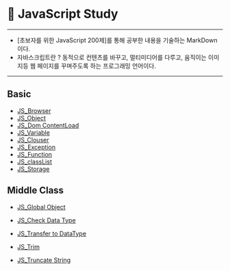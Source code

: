 # 🏁 JavaScript Study 

---
- [초보자를 위한 JavaScript 200제]를 통해 공부한 내용을 기술하는 MarkDown이다.
- 자바스크립트란 ? 동적으로  컨텐츠를 바꾸고, 멀티미디어를 다루고, 움직이는 이미지등 웹 페이지를 꾸며주도록 하는 프로그래밍 언어이다.
---

## Basic
- [JS_Browser](https://github.com/leehosu/WebStudy/blob/master/JavaScript/basic/JS_Browser.md)
- [JS_Object](https://github.com/leehosu/WebStudy/blob/master/JavaScript/basic/JS_Object.md)
- [JS_Dom ContentLoad](https://github.com/leehosu/WebStudy/blob/master/JavaScript/basic/JS_DomContentLoad.md)
- [JS_Variable](https://github.com/leehosu/WebStudy/blob/master/JavaScript/basic/JS_Variable.md)
- [JS_Clouser](https://github.com/leehosu/WebStudy/blob/master/JavaScript/basic/JS_Clouser.md)
- [JS_Exception](https://github.com/leehosu/WebStudy/blob/master/JavaScript/basic/JS_Exception.md)
- [JS_Function](https://github.com/leehosu/WebStudy/blob/master/JavaScript/basic/JS_Function.md)
- [JS_classList](https://github.com/leehosu/WebStudy/blob/master/JavaScript/basic/JS_classList.md)
- [JS_Storage](https://github.com/leehosu/WebStudy/blob/master/JavaScript/basic/JS_Storage.md)

## Middle Class
- [JS_Global Object](https://github.com/leehosu/WebStudy/blob/master/JavaScript/Middle/JS_GlobalObject.md)

- [JS_Check Data Type](https://github.com/leehosu/WebStudy/blob/master/JavaScript/Middle/JS_CheckDataType.md)

- [JS_Transfer to DataType](https://github.com/leehosu/WebStudy/blob/master/JavaScript/Middle/JS_TransferDataType.md)

- [JS_Trim](https://github.com/leehosu/WebStudy/blob/master/JavaScript/Middle/JS_Trim.md)

- [JS_Truncate String](https://github.com/leehosu/WebStudy/blob/master/JavaScript/Middle/JS_TruncateString.md)
